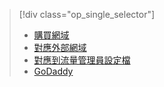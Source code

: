 > [!div class="op_single_selector"]
> * [購買網域](../articles/app-service-web/custom-dns-web-site-buydomains-web-app.md)
> * [對應外部網域](../articles/app-service-web/web-sites-custom-domain-name.md)
> * [對應到流量管理員設定檔](../articles/app-service-web/web-sites-traffic-manager-custom-domain-name.md)
> * [GoDaddy](../articles/app-service-web/web-sites-godaddy-custom-domain-name.md)
> 
> 

